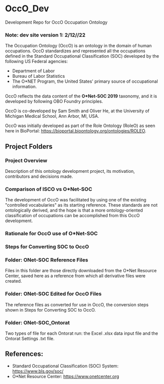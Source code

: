 # OccO_Dev
Development Repo for OccO Occupation Ontology

### Note: dev site version 1: 2/12//22  
The Occupation Ontology (OccO) is an ontology in the domain of human occupations. OccO standardizes and represented all the occupations defined in the Standard Occupational Classification (SOC) developed by the following US Federal agencies:
- Department of Labor 
- Bureau of Labor Statistics
- The O\*NET Program, the United States' primary source of occupational information. 

OccO reflects the data content of the **O\*Net-SOC 2019** taxonomy, and it is developed by following OBO Foundry principles. 

OccO is co-developed by Sam Smith and Oliver He, at the University of Michigan Medical School, Ann Arbor, MI, USA. 

OccO was initially developed as part of the Role Ontology (RoleO) as seen here in BioPortal: https://bioportal.bioontology.org/ontologies/ROLEO. 

## Project Folders

### Project Overview
Description of this ontology development project, its motivation, contributors and 
decisions made.
### Comparison of ISCO vs O*Net-SOC
The development of OccO was facilitated by using one of the existing "controlled vocabularies" as its starting reference.  These standards are not ontologically derived, and the hope is that a more ontology-oriented classification of occupations can be accomplished from this OccO development.
### Rationale for OccO use of O*Net-SOC

### Steps for Converting SOC to OccO

### Folder: ONet-SOC Reference Files
Files in this folder are those directly downloaded from the O*Net Resource Center, saved here as a reference from which all derivative files were created.
### Folder: ONet-SOC Edited for OccO Files
The reference files as converted for use in OccO, the conversion steps shown in Steps for Converting SOC to OccO.
### Folder: ONet-SOC_Ontorat
Two types of file for each Ontorat run: the Excel .xlsx data input file and the Ontorat Settings .txt file.

## References:

- Standard Occupational Classification (SOC) System: https://www.bls.gov/soc/ 
- O\*Net Resource Center:  https://www.onetcenter.org 


